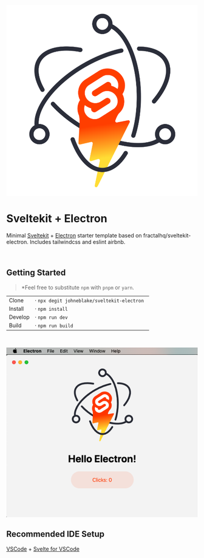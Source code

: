 <p align="center">
  <img src="static/sveltekit-electron.svg" />
</p>

# Sveltekit + Electron

Minimal [Sveltekit](https://github.com/sveltejs/kit#readme) + [Electron](https://www.electronjs.org/) starter template based on fractalhq/sveltekit-electron. Includes tailwindcss and eslint airbnb.

<br />

## Getting Started

> \*Feel free to substitute `npm` with `pnpm` or `yarn`.

|         |                                              |
| ------- | -------------------------------------------- |
| Clone   | · `npx degit johneblake/sveltekit-electron ` |
| Install | · `npm install`                              |
| Develop | · `npm run dev`                              |
| Build   | · `npm run build`                            |

<br />

<p align="center">
  <img src="screenshot.png" />
</p>

## Recommended IDE Setup

[VSCode](https://code.visualstudio.com/) + [Svelte for VSCode](https://marketplace.visualstudio.com/items?itemName=svelte.svelte-vscode)
